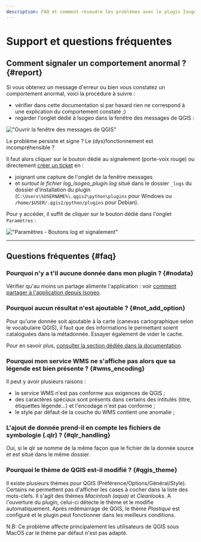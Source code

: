 ```yaml
---
description: FAQ et comment résoudre les problèmes avec le plugin Isogeo pour QGIS
---
```


# Support et questions fréquentes

## Comment signaler un comportement anormal ? {#report}

Si vous obtenez un message d'erreur ou bien vous constatez un comportement anormal, voici la procédure à suivre :

* vérifier dans cette documentation si par hasard rien ne correspond à une explication du comportement constaté ;\)
* regarder l'onglet dédié à Isogeo dans la fenêtre des messages de QGIS :

!["Ouvrir la fenêtre des messages de QGIS"](/assets/qgis_log_view_tab_isogeo_fr.png)

Le problème persiste et signe ? Le \(dys\)fonctionnement est incompréhensible ?

Il faut alors cliquer sur le bouton dédié au signalement (porte-voix rouge) ou directement [créer un ticket](https://github.com/isogeo/isogeo-plugin-qgis/issues) en :

* joignant une capture de l'onglet de la fenêtre messages
* et _surtout le fichier log\_isogeo\_plugin.log_ situé dans le dossier `_logs` du dossier d'installation du plugin \(`C:\Users\%USERNAME%\.qgis2\python\plugins` pour Windows ou `/home/$USER/.qgis2/python/plugins` pour Debian\).

Pour y accéder, il suffit de cliquer sur le bouton dédié dans l'onglet `Paramètres` :

!["Paramètres - Boutons log et signalement"](/assets/settings_resources_fr.png)

---

## Questions fréquentes {#faq}

### Pourquoi n'y a t'il aucune donnée dans mon plugin ? {#nodata}

Vérifier qu'au moins un partage alimente l'application : voir [comment partager à l'application depuis Isogeo](/usage/configuration.md).

### Pourquoi aucun résultat n'est ajoutable ? {#not_add_option}

Pour qu'une donnée soit ajoutable à la carte \(canevas cartographique selon le vocabulaire QGIS\), il faut que des informations le permettant soient cataloguées dans la métadonnée. Essayer également de vider le cache.

Pour en savoir plus, [consulter la section dédiée dans la documentation](/usage/display.md).

### Pourquoi mon service WMS ne s'affiche pas alors que sa légende est bien présente ? {#wms_encoding}

Il peut y avoir plusieurs raisons :

* le service WMS n'est pas conforme aux exigences de QGIS ;
* des caractères spéciaux sont présents dans certains des intitulés \(titre, étiquettes légende...\) et l'encodage n'est pas conforme ;
* le style par défaut de la couche du WMS contient une anomalie ;

### L'ajout de donnée prend-il en compte les fichiers de symbologie \(.qlr\) ? {#qlr_handling}

Oui, si le qlr se nomme de la même façon que le fichier de la donnée source et est situé dans le même dossier.

### Pourquoi le thème de QGIS est-il modifié ? {#qgis_theme}

Il existe plusieurs thèmes pour QGIS \(Préférence/Options/Général/Style\). Certains ne permettent pas d'afficher les cases à cocher dans la liste des mots-clefs. Il s'agit des thèmes _Macintosh \(aqua\)_ et _Cleanlooks_. A l'ouverture du plugin, celui-ci détecte le thème et le modifie automatiquement. Après redémarrage de QGIS, le thème _Plastique_ est configuré et le plugin peut fonctionner dans les meilleurs conditions.

N.B: Ce problème affecte principalement les utilisateurs de QGIS sous MacOS car le thème par défaut n'est pas adapté.
